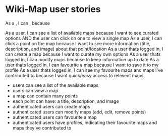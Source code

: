 # Wiki-Map user stories

As a    , I can    , because

As a user, I can see a list of available maps because I want to see curated options AND the user can click on one to view a single map
As a user, I can click a point on the map because I want to see more information (title, description, and image) about that point/location
As a user thats logged in, I can create a map because I want to curate my own options
As a user thats logged in, I can modify maps because to keep information up to date
As a user thats logged in, I can favourite a map because I want to save it to my profile
As a user thats logged in, I can see my favourite maps and maps I've contributed to because I want quick/easy access to relevent maps

- users can see a list of the available maps
- users can view a map
- a map can contain many points
- each point can have: a title, description, and image
- authenticated users can create maps
- authenticated users can modify maps (add, edit, remove points)
- authenticated users can favourite a map
- authenticated users have profiles, indicating their favourite maps and maps they've contributed to
